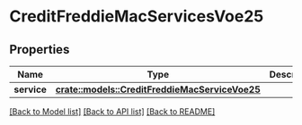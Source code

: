 # CreditFreddieMacServicesVoe25

## Properties

Name | Type | Description | Notes
------------ | ------------- | ------------- | -------------
**service** | [**crate::models::CreditFreddieMacServiceVoe25**](CreditFreddieMacService_VOE_2_5.md) |  | 

[[Back to Model list]](../README.md#documentation-for-models) [[Back to API list]](../README.md#documentation-for-api-endpoints) [[Back to README]](../README.md)


